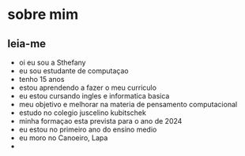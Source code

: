 # sobre mim
## leia-me 
- oi eu sou a Sthefany
- eu sou estudante de computaçao
- tenho 15 anos
- estou aprendendo a fazer o meu curriculo
- eu estou cursando ingles e informatica basica
- meu objetivo e melhorar na materia de pensamento computacional 
- estudo no colegio juscelino kubitschek
- minha formaçao esta prevista para o ano de 2024
- eu estou no primeiro ano do ensino medio 
- eu moro no Canoeiro, Lapa
- 
